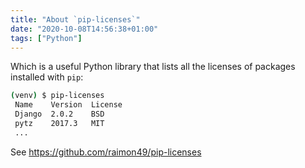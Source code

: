 ```yaml
---
title: "About `pip-licenses`"
date: "2020-10-08T14:56:38+01:00"
tags: ["Python"]
---
```


Which is a useful Python library that lists all the licenses of packages
installed with `pip`:

```sh
(venv) $ pip-licenses
 Name    Version  License
 Django  2.0.2    BSD
 pytz    2017.3   MIT
 ...
```

See <https://github.com/raimon49/pip-licenses>
